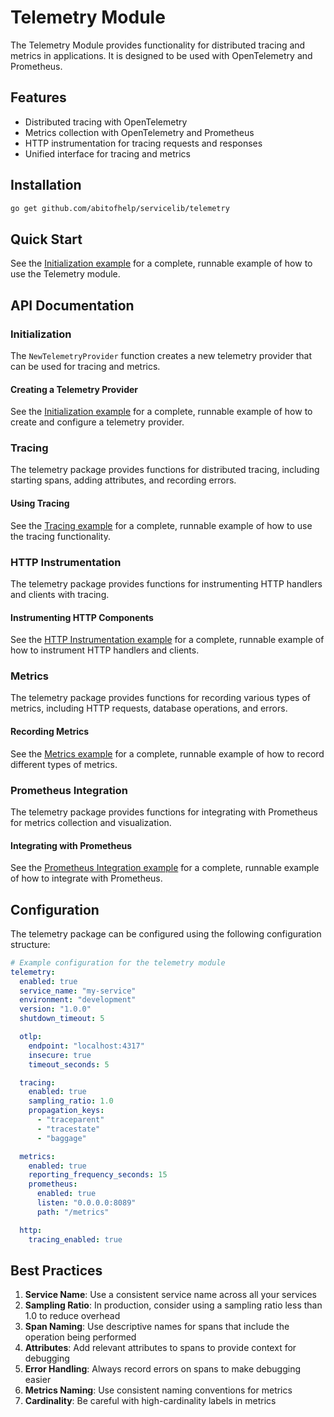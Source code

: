 # Telemetry Module

The Telemetry Module provides functionality for distributed tracing and metrics in applications. It is designed to be used with OpenTelemetry and Prometheus.

## Features

- Distributed tracing with OpenTelemetry
- Metrics collection with OpenTelemetry and Prometheus
- HTTP instrumentation for tracing requests and responses
- Unified interface for tracing and metrics

## Installation

```bash
go get github.com/abitofhelp/servicelib/telemetry
```

## Quick Start

See the [Initialization example](../examples/telemetry/initialization_example.go) for a complete, runnable example of how to use the Telemetry module.

## API Documentation

### Initialization

The `NewTelemetryProvider` function creates a new telemetry provider that can be used for tracing and metrics.

#### Creating a Telemetry Provider

See the [Initialization example](../examples/telemetry/initialization_example.go) for a complete, runnable example of how to create and configure a telemetry provider.

### Tracing

The telemetry package provides functions for distributed tracing, including starting spans, adding attributes, and recording errors.

#### Using Tracing

See the [Tracing example](../examples/telemetry/tracing_example.go) for a complete, runnable example of how to use the tracing functionality.

### HTTP Instrumentation

The telemetry package provides functions for instrumenting HTTP handlers and clients with tracing.

#### Instrumenting HTTP Components

See the [HTTP Instrumentation example](../examples/telemetry/http_instrumentation_example.go) for a complete, runnable example of how to instrument HTTP handlers and clients.

### Metrics

The telemetry package provides functions for recording various types of metrics, including HTTP requests, database operations, and errors.

#### Recording Metrics

See the [Metrics example](../examples/telemetry/metrics_example.go) for a complete, runnable example of how to record different types of metrics.

### Prometheus Integration

The telemetry package provides functions for integrating with Prometheus for metrics collection and visualization.

#### Integrating with Prometheus

See the [Prometheus Integration example](../examples/telemetry/prometheus_integration_example.go) for a complete, runnable example of how to integrate with Prometheus.

## Configuration

The telemetry package can be configured using the following configuration structure:

```yaml
# Example configuration for the telemetry module
telemetry:
  enabled: true
  service_name: "my-service"
  environment: "development"
  version: "1.0.0"
  shutdown_timeout: 5

  otlp:
    endpoint: "localhost:4317"
    insecure: true
    timeout_seconds: 5

  tracing:
    enabled: true
    sampling_ratio: 1.0
    propagation_keys:
      - "traceparent"
      - "tracestate"
      - "baggage"

  metrics:
    enabled: true
    reporting_frequency_seconds: 15
    prometheus:
      enabled: true
      listen: "0.0.0.0:8089"
      path: "/metrics"

  http:
    tracing_enabled: true
```

## Best Practices

1. **Service Name**: Use a consistent service name across all your services
2. **Sampling Ratio**: In production, consider using a sampling ratio less than 1.0 to reduce overhead
3. **Span Naming**: Use descriptive names for spans that include the operation being performed
4. **Attributes**: Add relevant attributes to spans to provide context for debugging
5. **Error Handling**: Always record errors on spans to make debugging easier
6. **Metrics Naming**: Use consistent naming conventions for metrics
7. **Cardinality**: Be careful with high-cardinality labels in metrics
